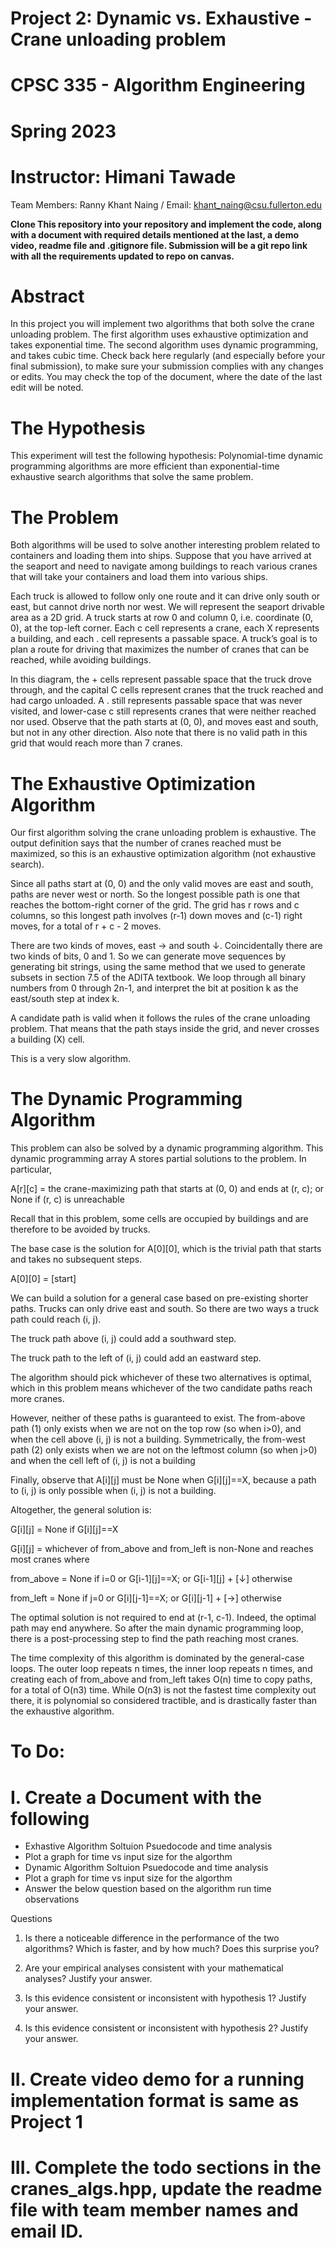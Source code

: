 # Project 2: Dynamic vs. Exhaustive - Crane unloading problem
# CPSC 335 - Algorithm Engineering
# Spring 2023
# Instructor: Himani Tawade

Team Members:
Ranny Khant Naing / Email: khant_naing@csu.fullerton.edu

**Clone This repository into your repository and implement the code, along with a document with required details mentioned at the last, a demo video, readme file and .gitignore file. Submission will be a git repo link with all the requirements updated to repo on canvas.**

# Abstract

In this project you will implement two algorithms that both solve the crane unloading problem. The first algorithm uses exhaustive optimization and takes exponential time. The second algorithm uses dynamic programming, and takes cubic time. Check back here regularly (and especially before your final submission), to make sure your submission complies with any changes or edits. You may check the top of the document, where the date of the last edit will be noted.

# The Hypothesis

This experiment will test the following hypothesis:
Polynomial-time dynamic programming algorithms are more efficient than exponential-time exhaustive search algorithms that solve the same problem.

# The Problem

Both algorithms will be used to solve another interesting problem related to containers and loading them into ships. Suppose that you have arrived at the seaport and need to navigate among buildings to reach various cranes that will take your containers and load them into various ships. 

Each truck is allowed to follow only one route and it can drive only south or east, but cannot drive north nor west. We will represent the seaport drivable area as a 2D grid. A truck starts at row 0 and column 0, i.e. coordinate (0, 0), at the top-left corner. Each c cell represents a crane, each X represents a building, and each . cell represents a passable space. A truck’s goal is to plan a route for driving that maximizes the number of cranes that can be reached, while avoiding buildings. 

In this diagram, the + cells represent passable space that the truck drove through, and the capital C cells represent cranes that the truck reached and had cargo unloaded. A . still represents passable space that was never visited, and lower-case c still represents cranes that were neither reached nor used. Observe that the path starts at (0, 0), and moves east and south, but not in any other direction. Also note that there is no valid path in this grid that would reach more than 7 cranes.

# The Exhaustive Optimization Algorithm

Our first algorithm solving the crane unloading problem is exhaustive. The output definition says that the number of cranes reached must be maximized, so this is an exhaustive optimization algorithm (not exhaustive search).

Since all paths start at (0, 0) and the only valid moves are east and south, paths are never west or north. So the longest possible path is one that reaches the bottom-right corner of the grid. The grid has r rows and c columns, so this longest path involves (r-1) down moves and (c-1) right moves, for a total of
r + c - 2 moves.

There are two kinds of moves, east → and south ↓. Coincidentally there are two kinds of bits, 0 and 1. So we can generate move sequences by generating bit strings, using the same method that we used to generate subsets in section 7.5 of the ADITA textbook. We loop through all binary numbers from 0 through 2n-1, and interpret the bit at position k as the east/south step at index k.

A candidate path is valid when it follows the rules of the crane unloading problem. That means that the path stays inside the grid, and never crosses a building (X) cell.

This is a very slow algorithm.

# The Dynamic Programming Algorithm

This problem can also be solved by a dynamic programming algorithm. This dynamic programming array A stores partial solutions to the problem. In particular,

A[r][c] = the crane-maximizing path that starts at (0, 0) and ends at (r, c); or None if (r, c) is unreachable

Recall that in this problem, some cells are occupied by buildings and are therefore to be avoided by trucks.

The base case is the solution for A[0][0], which is the trivial path that starts and takes no subsequent steps.

A[0][0] = [start]

We can build a solution for a general case based on pre-existing shorter paths. Trucks can only drive east and south. So there are two ways a truck path could reach (i, j).

The truck path above (i, j) could add a southward step.

The truck path to the left of (i, j) could add an eastward step.

The algorithm should pick whichever of these two alternatives is optimal, which in this problem means whichever of the two candidate paths reach more cranes.

However, neither of these paths is guaranteed to exist. The from-above path (1) only exists when we are not on the top row (so when i>0), and when the cell above (i, j) is not a building. Symmetrically, the from-west path (2) only exists when we are not on the leftmost column (so when j>0) and when the cell left of (i, j) is not a building

Finally, observe that A[i][j] must be None when G[i][j]==X, because a path to (i, j) is only possible when (i, j) is not a building.

Altogether, the general solution is:

G[i][j] = None		if G[i][j]==X

G[i][j] = whichever of from_above and from_left is non-None and reaches most cranes where

from_above = None if i=0 or G[i-1][j]==X; or G[i-1][j] + [↓] otherwise

from_left = None if j=0 or G[i][j-1]==X; or G[i][j-1] + [→] otherwise

The optimal solution is not required to end at (r-1, c-1). Indeed, the optimal path may end anywhere. So after the main dynamic programming loop, there is a post-processing step to find the path reaching most cranes.


The time complexity of this algorithm is dominated by the general-case loops. The outer loop repeats n times, the inner loop repeats n times, and creating each of from_above and from_left takes O(n) time to copy paths, for a total of O(n3) time. While O(n3) is not the fastest time complexity out there, it is polynomial so considered tractible, and is drastically faster than the exhaustive algorithm.

# To Do:

# I. Create a Document with the following 
- Exhastive Algorithm Soltuion Psuedocode and time analysis
- Plot a graph for time vs input size for the algorthm
- Dynamic Algorithm Soltuion Psuedocode and time analysis
- Plot a graph for time vs input size for the algorthm
- Answer the below question based on the algorithm run time observations

Questions
1.	Is there a noticeable difference in the performance of the two algorithms? Which is faster, and by how much? Does this surprise you?

2.	Are your empirical analyses consistent with your mathematical analyses? Justify your answer.

3.	Is this evidence consistent or inconsistent with hypothesis 1? Justify your answer.

4.	Is this evidence consistent or inconsistent with hypothesis 2? Justify your answer.


# II. Create video demo for a running implementation format is same as Project 1

# III. Complete the todo sections in the cranes_algs.hpp, update the readme file with team member names and email ID.



